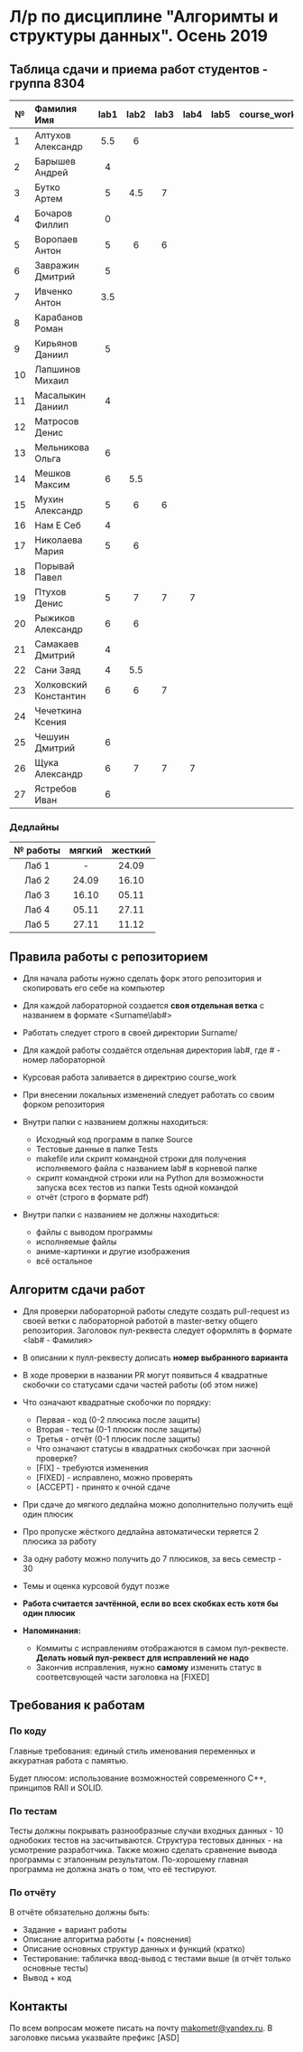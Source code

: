 # Л/р по дисциплине "Алгоримты и структуры данных". Осень 2019
## Таблица сдачи и приема работ студентов - группа 8304

| №| Фамилия Имя |  lab1  |  lab2   |  lab3   |  lab4   |  lab5   |course_work| 
| -|:------------|:-------:|:-------:|:-------:|:-------:|:-------:|:---------:|
| 1| Алтухов Александр | 5.5 | 6 | | | | |
| 2| Барышев Андрей | 4 | | | | | |
| 3| Бутко Артем | 5 | 4.5 | 7 | | | |
| 4| Бочаров Филлип | 0 | | | | | |
| 5| Воропаев Антон | 5 | 6 | 6 | | | |
| 6| Завражин Дмитрий | 5 | | | | | |
| 7| Ивченко Антон | 3.5 | | | | | |
| 8| Карабанов Роман | | | | | | |
| 9| Кирьянов Даниил | 5 | | | | | |
|10| Лапшинов Михаил | | | | | | |
|11| Масалыкин Даниил | 4 | | | | | |
|12| Матросов Денис | | | | | | |
|13| Мельникова Ольга | 6 | | | | | |
|14| Мешков Максим | 6 | 5.5 | | | | |
|15| Мухин Александр | 5 | 6 | 6 | | | |
|16| Нам Е Себ | 4 | | | | | |
|17| Николаева Мария | 5 | 6 | | | | |
|18| Порывай Павел | | | | | | |
|19| Птухов Денис | 5 | 7 | 7 | 7 | | |
|20| Рыжиков Александр | 6 | 6 | | | | |
|21| Самакаев Дмитрий | 4 | | | | | |
|22| Сани Заяд | 4 | 5.5 | | | | |
|23| Холковский Константин | 6 | 6 | 7 | | | |
|24| Чечеткина Ксения | | | | | | |
|25| Чешуин Дмитрий | 6 | | | | | |
|26| Щука Александр | 6 | 7 | 7 | 7 | | |
|27| Ястребов Иван | 6 | | | | | |

### Дедлайны
| № работы |  мягкий | жесткий |
|:--------:|:-------:|:-------:|
|   Лаб 1  |    -    |  24.09  |
|   Лаб 2  |  24.09  |  16.10  |
|   Лаб 3  |  16.10  |  05.11  |
|   Лаб 4  |  05.11  |  27.11  |
|   Лаб 5  |  27.11  |  11.12  |

## Правила работы с репозиторием

- Для начала работы нужно сделать форк этого репозитория и скопировать его себе на компьютер
- Для каждой лабораторной создается **своя отдельная ветка** c названием в формате <Surname\lab#>
- Работать следует строго в своей директории Surname/
- Для каждой работы создаётся отдельная директория lab#, где # - номер лабораторной
- Курсовая работа заливается в директрию course_work
- При внесении локальных изменений следует работать со своим форком репозитория

- Внутри папки с названием должны находиться:
    * Исходный код программ в папке Source
    * Тестовые данные в папке Tests
    * makefile или скрипт командной строки для получения исполняемого файла с названием lab# в корневой папке
    * скрипт командной строки или на Python для возможности запуска всех тестов из папки Tests одной командой
    * отчёт (строго в формате pdf)
- Внутри папки с названием не должны находиться:
    * файлы с выводом программы
    * исполняемые файлы
    * аниме-картинки и другие изображения
    * всё остальное
    
## Алгоритм сдачи работ
- Для проверки лабораторной работы следуте создать pull-request из своей ветки с лабораторной работой в master-ветку общего репозитория. Заголовок пул-реквеста следует оформлять в формате <lab# - Фамилия>
- В описании к пулл-реквесту дописать **номер выбранного варианта**
- В ходе проверки в названии PR могут появиться 4 квадратные скобочки со статусами сдачи частей работы (об этом ниже)
- Что означают квадратные скобочки по порядку:
  - Первая - код (0-2 плюсика после защиты)
  - Вторая - тесты (0-1 плюсик после защиты)
  - Третья - отчёт (0-1 плюсик после защиты)
  - Что означают статусы в квадратных скобочках при заочной проверке?
  - [FIX] - требуются изменения
  - [FIXED] - исправлено, можно проверять
  - [ACCEPT] - принято к очной сдаче
- При сдаче до мягкого дедлайна можно дополнительно получить ещё один плюсик
- Про пропуске жёсткого дедлайна автоматически теряется 2 плюсика за работу
- За одну работу можно получить до 7 плюсиков, за весь семестр - 30
- Темы и оценка курсовой будут позже

- **Работа считается зачтённой, если во всех скобках есть хотя бы один плюсик**

- **Напоминания:** 
  - Коммиты с исправлениям отображаются в самом пул-реквесте. **Делать новый пул-реквест для исправлений не надо**
  - Закончив исправления, нужно **самому** изменить статус в соответсвующей части заголовка на [FIXED]

## Требования к работам
### По коду
Главные требования: единый стиль именования переменных и аккуратная работа с памятью. 

Будет плюсом: использование возможностей современного С++, принципов RAII и SOLID.

### По тестам
Тесты должны покрывать разнообразные случаи входных данных - 10 однобоких тестов на засчитываются. Структура тестовых данных - на усмотрение разработчика. Также можно сделать сравнение вывода программы с эталонным результатом.
По-хорошему главная программа не должна знать о том, что её тестируют.

### По отчёту
В отчёте обязательно должны быть:
- Задание + вариант работы
- Описание алгоритма работы (+ пояснения)
- Описание основных структур данных и функций (кратко)
- Тестирование: табличка ввод-вывод с тестами выше (в отчёт только основные тесты)
- Вывод + код

## Контакты
По всем вопросам можете писать на почту makometr@yandex.ru. В заголовке письма указвайте префикс [ASD]

